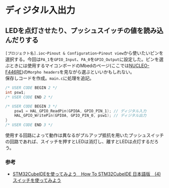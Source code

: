 # ディジタル入出力

## LEDを点灯させたり、プッシュスイッチの値を読み込んだりする

`[プロジェクト名].ioc`-`Pinout & Configuration`-`Pinout view`から使いたいピンを選択する。今回は`PA_1`を`GPIO_Input`、`PA_0`を`GPIO_Output`に設定した。ピンを選ぶときには使用するマイコンボードのMbedのページ(ここでは[NUCLEO-F446RE](https://os.mbed.com/platforms/ST-Nucleo-F446RE/))の`Morpho headers`を見ながら選ぶといいかもしれない。  
保存しコードを作成。`main.c`に処理を追記。  

```c
/* USER CODE BEGIN 2 */
int psw1;
/* USER CODE END 2 */

/* USER CODE BEGIN 3 */
    psw1 = HAL_GPIO_ReadPin(GPIOA, GPIO_PIN_1); // ディジタル入力
    HAL_GPIO_WritePin(GPIOA, GPIO_PIN_0, psw1); // ディジタル出力
}
/* USER CODE END 3 */
```  

使用する回路によって動作は異なるがプルアップ抵抗を用いたプッシュスイッチの回路であれば、スイッチを押すとLEDは消灯し、離すとLEDは点灯するだろう。  

### 参考  

* [STM32CubeIDEを使ってみよう　How To STM32CubeIDE 日本語版　(4) スイッチを使ってみよう](https://qiita.com/usashirou/items/30e522589db9f7dc8fe4)
